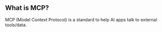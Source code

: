 ## What is MCP?
MCP (Model Context Protocol) is a standard to help AI apps talk to external tools/data.